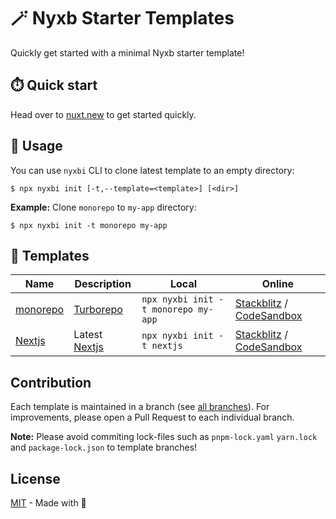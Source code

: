 # 🪄 Nyxb Starter Templates

Quickly get started with a minimal Nyxb starter template!

## ⏱️ Quick start

Head over to [nuxt.new](https://nyxb.new) to get started quickly.

## 📖 Usage

You can use `nyxbi` CLI to clone latest template to an empty directory:

```sh-session
$ npx nyxbi init [-t,--template=<template>] [<dir>]
```

**Example:** Clone `monorepo` to `my-app` directory:

```sh-session
$ npx nyxbi init -t monorepo my-app
```

## 📄 Templates

| Name                                                          | Description                                                           | Local                               | Online                                                                                                                        |
| ------------------------------------------------------------- | --------------------------------------------------------------------- | ----------------------------------- | ----------------------------------------------------------------------------------------------------------------------------- |
| [monorepo](https://github.com/nyxblabs/starter/tree/monorepo) | [Turborepo](https://turbo.build/repo/docs/getting-started/create-new) | `npx nyxbi init -t monorepo my-app` | [Stackblitz](https://stackblitz.com/edit/github-apsffz?file=README.md) / [CodeSandbox](https://codesandbox.io/s/y5ed3)        |
| [Nextjs](https://github.com/nuxt/starter/tree/nextjs)         | Latest [Nextjs](https://nextjs.org/)                                  | `npx nyxbi init -t nextjs`          | [Stackblitz](https://stackblitz.com/edit/nextjs-gmrwz1?file=README.md) / [CodeSandbox](https://codesandbox.io/s/nextjs-5tlgz) |

## Contribution

Each template is maintained in a branch (see [all branches](https://github.com/nyxblabs/starter/branches)).
For improvements, please open a Pull Request to each individual branch.

**Note:** Please avoid commiting lock-files such as `pnpm-lock.yaml` `yarn.lock` and `package-lock.json` to template branches!

## License

[MIT](./LICENSE) - Made with 💙
